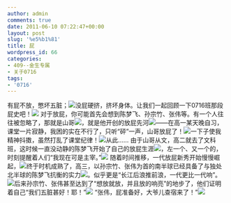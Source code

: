 ```yaml
---
author: admin
comments: true
date: 2011-06-10 07:22:47+00:00
layout: post
slug: '%e5%b1%81'
title: 屁
wordpress_id: 66
categories:
- 409--金生专属
- 关于0716
tags:
- '0716'
---
```


有屁不放，憋坏五脏；![](http://ctc.qzs.qq.com/qzone/em/e118.gif)没屁硬挤，挤坏身体。让我们一起回顾一下0716班那段屁史吧！![](http://ctc.qzs.qq.com/qzone/em/e113.gif)
对于放屁，你可能首先会想到陈梦飞、孙宗竹、张伟等。有一个人往往被忽略了，那就是山哥![](http://ctc.qzs.qq.com/qzone/em/e116.gif)，就是他开创的放屁先河![](http://ctc.qzs.qq.com/qzone/em/e133.gif)——在高一某天晚自习，课堂一片寂静，我困的实在不行了，只听“砰”一声，山哥放屁了！![](http://ctc.qzs.qq.com/qzone/em/e104.gif)一下子使我精神抖擞，虽然打乱了课堂纪律！![](http://ctc.qzs.qq.com/qzone/em/e151.gif)从此……
由于山哥从文，高二就去了文科班，这时候一直没动静的陈梦飞开始了自己的放屁生涯![](http://ctc.qzs.qq.com/qzone/em/e130.gif)，左一个、又一个的，时刻提醒着人们“我现在可是主宰。”![](http://ctc.qzs.qq.com/qzone/em/e129.gif)
随着时间推移，一代放屁新秀开始慢慢崛起，![](http://ctc.qzs.qq.com/qzone/em/e181.gif)终于时机成熟了，高三，以孙宗竹、张伟为首的南半球已经具备了与独处北半球的陈梦飞抗衡的实力![](http://ctc.qzs.qq.com/qzone/em/e183.gif)。似乎更是“长江后浪推前浪，一代更比一代响”。![](http://ctc.qzs.qq.com/qzone/em/e141.gif)后来孙宗竹、张伟甚至达到了“想放就放，并且放的响亮”的地步了，他们证明着自己“我们五脏甚好！耶！”![](http://ctc.qzs.qq.com/qzone/em/e142.gif)
“张伟，屁准备好，大爷儿查宿来了！”![](http://ctc.qzs.qq.com/qzone/em/e151.gif)
